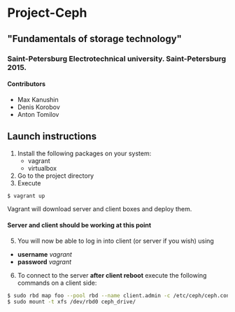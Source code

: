 # Project-Ceph
## "Fundamentals of storage technology"
### Saint-Petersburg Electrotechnical university. Saint-Petersburg 2015.
#### Contributors
  * Max Kanushin
  * Denis Korobov
  * Anton Tomilov
 
## Launch instructions

1. Install the following packages on your system:
    * vagrant
    * virtualbox
2. Go to the project directory
3. Execute
```sh
$ vagrant up
```
Vagrant will download server and client boxes and deploy them.

#### Server and client should be working at this point

5. You will now be able to log in into client (or server if you wish) using 
* **username** *vagrant*
* **password** *vagrant*

6. To connect to the server **after client reboot** execute the following commands on a client side:
```sh
$ sudo rbd map foo --pool rbd --name client.admin -c /etc/ceph/ceph.conf
$ sudo mount -t xfs /dev/rbd0 ceph_drive/
```
